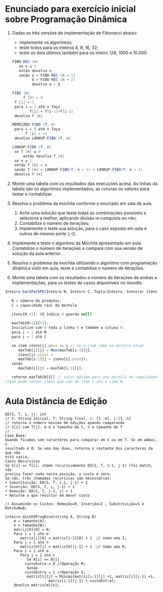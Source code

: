 # Enunciado para exercício inicial sobre Programação Dinâmica

1. Dadas as três versões de implementação de Fibonacci abaixo:
    
    * implemente os algortimos;
    * teste todos para os inteiros 4, 8, 16, 32; 
    * teste os dois últimos também para os inteiro 128, 1000 e 10.000.
    
   ```java
   FIBO-REC (n)
      se n ≤ 1
      então devolva n
      senão a ← FIBO-REC (n − 1)
            b ← FIBO-REC (n − 2)
            devolva a + b
   ```
    
   ```java
   FIBO (n)
        f [0] ← 0 
	f [1] ← 1
	para i ← 2 até n faça
           f[i] ← f[i-1]+f[i-2]
  	devolva f [n]
   ```
    
   ```java
   MEMOIZED-FIBO (f, n)
	para i ← 0 até n faça
	     f [i] ← −1
	devolva LOOKUP-FIBO (f, n)

   LOOKUP-FIBO (f, n)
	se f [n] ≥ 0
        então devolva f [n]
	se n ≤ 1
	então f [n] ← n
	senão f [n] ← LOOKUP-FIBO(f, n − 1) + LOOKUP-FIBO(f, n − 2)
	devolva f [n]
   ```
    
1. Monte uma tabela com os resultados das execuções acima. As linhas da tabela são os algoritmos implementados, as colunas os valores para testar e contabilizar.

1. Resolva o problema da mochila conforme o enuciado em sala de aula. 
   1. Ache uma solução que testa todas as combinações possíveis e seleciona a melhor, aplicando divisão-e-conquista ou não;
   1. Contabilize o número de iterações;
   1. Implemente e teste sua solução, para o caso exposto em aula e outros de mesmo porte (;-)).

1. Implemente e teste o algorítmo da Mochila apresentado em aula. Contabilize o número de iterações e compare com sua versão de solução da aula anterior.

1. Resolva o problema da mochila utilizando o algoritmo com programação dinâmica visto em aula, teste e contabilize o número de iterações.

1. Monte uma tabela com os resultados e número de iterações de ambas a implementações, para os testes de casos disponíveis no moodle.

```javascript
Inteiro backPackPD(Inteiro N, Inteiro C, Tupla<Inteiro, Inteiro> itens)
   
   N = número de produtos;
   C = capacidade real da mochila

   itens[N +1]; (O índice 0 guarda null)
   
   maxTab[N+1][C+1];
   Inicialize com 0 toda a linha 0 e também a coluna 0;
   para i = 1 até N
   para j = 1 até C

   se item itens[i].peso <= j // se o item cabe na mochila atual
      maxTab[i][j] = Max(maxTab[i-1][j],
      itens[i].valor +
      maxTab[i-1][j – itens[i].peso]);
   senão
      maxTab[i][j] = maxTab[i-1][j];

   retorne maxTab[N][C] // valor máximo para uma mochila de capacidade C e
//que pode conter itens que vão do item 1 até o item N.
```
# Aula Distância de Edição
```
ED(S, T, i, j): int
// S: String inicial, T: String final, i: [1..m], j:[1..n]
// retorna o número mínimo de edições quando comparando
// S[i] com T[j]. m é o tamanho de S, n o tamanho de T
//
Caso Base:
Quando ficamos sem caracteres para comparar em S ou em T. Se em ambas, o
resultado é 0. Se uma das duas, retorna o restante dos caracteres da que não
está vazia;
Casos Recursivos
Se S[i] == T[i], chame recursivamente ED(S, T, i-1, j-1) (foi match, não
precisa fazer nada nesta posição, o custo é zero.
Se não, três chamadas recursivas são necessárias:
• Substituição: ED(S, T, i-1, j-1) + 1
• Inserção: ED(S, T, i, j-1) + 1
• Remoção: ED(S, T, i-1, j) + 1
• Retorne a que resultar em menor custo
```

```
// Assumindo os Custos: Remoção=R, Inserção=I , Substituição=S e Match=M=0;

inteiro distEdProgDina(string A, String B)
	m = tamanho(A);
	n = tamanho(B);
	matriz[0][0] = 0;
	Para i = 1 até m
	   matriz[i][0] = matriz[i-1][0] + 1  // soma uma I;
	Para j = 1 até n
	   matriz[0][j] = matriz[0][j-1] + 1  // Soma uma R;
	Para i = 1 até m
	   Para j = 1 até n
	      Se A[i] == B[j]
		 custoExtra = 0 //Operação M;
	      Senão
		 custoExtra = 1 //Operação S;
	      matriz[i][j] = Mínimo(matriz[i-1][j] +1, matriz[i][j-1] +1, 
				    matriz[i-1][j-1] + custoExtra];
	devolva matriz[m][n];
```